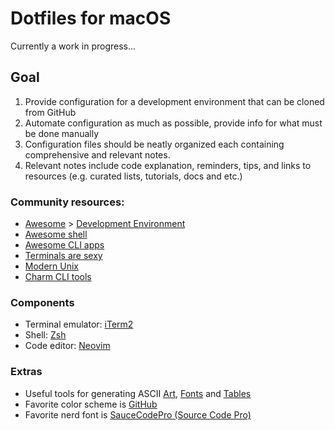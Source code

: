 # Dotfiles for macOS
Currently a work in progress...

## Goal
1. Provide configuration for a development environment that can be cloned from GitHub
2. Automate configuration as much as possible, provide info for what must be done manually
3. Configuration files should be neatly organized each containing comprehensive and relevant notes.
4. Relevant notes include code explanation, reminders, tips, and links to resources (e.g. curated lists, tutorials, docs and etc.)

### Community resources:
- [Awesome](https://github.com/sindresorhus/awesome) > [Development Environment](https://github.com/sindresorhus/awesome#development-environment)
- [Awesome shell](https://github.com/alebcay/awesome-shell)
- [Awesome CLI apps](https://github.com/agarrharr/awesome-cli-apps)
- [Terminals are sexy](https://github.com/k4m4/terminals-are-sexy)
- [Modern Unix](https://github.com/ibraheemdev/modern-unix)
- [Charm CLI tools](https://charm.sh/)

### Components
- Terminal emulator: [iTerm2](https://iterm2.com/)
- Shell: [Zsh](https://zsh.sourceforge.io/)
- Code editor: [Neovim](https://neovim.io/)

### Extras
- Useful tools for generating ASCII [Art](https://www.asciiart.eu/), [Fonts](https://patorjk.com/software/taag) and [Tables](https://github.com/ozh/ascii-tables)
- Favorite color scheme is [GitHub](https://github.com/projekt0n/github-nvim-theme)
- Favorite nerd font is [SauceCodePro (Source Code Pro)](https://github.com/ryanoasis/nerd-fonts/tree/master/patched-fonts/SourceCodePro)
